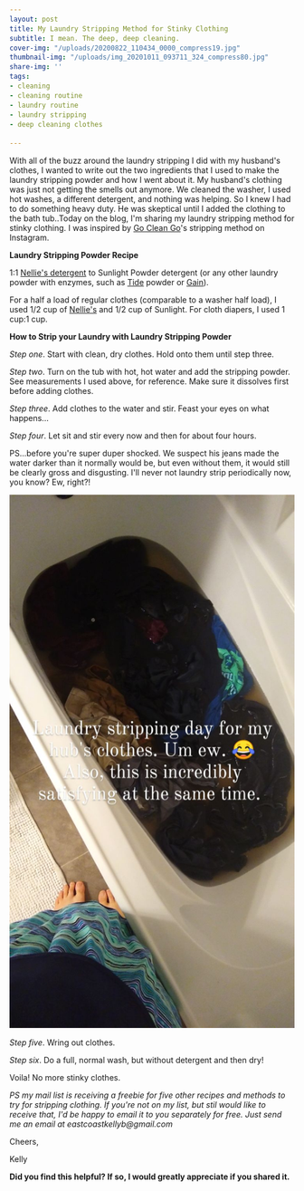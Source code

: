 ```yaml
---
layout: post
title: My Laundry Stripping Method for Stinky Clothing
subtitle: I mean. The deep, deep cleaning.
cover-img: "/uploads/20200822_110434_0000_compress19.jpg"
thumbnail-img: "/uploads/img_20201011_093711_324_compress80.jpg"
share-img: ''
tags:
- cleaning
- cleaning routine
- laundry routine
- laundry stripping
- deep cleaning clothes

---
```

With all of the buzz around the laundry stripping I did with my husband's clothes, I wanted to write out the two ingredients that I used to make the laundry stripping powder and how I went about it.  My husband's clothing was just not getting the smells out anymore. We cleaned the washer, I used hot washes, a different detergent, and nothing was helping. So I knew I had to do something heavy duty. He was skeptical until I added the clothing to the bath tub..Today on the blog, I'm sharing my laundry stripping method for stinky clothing. I was inspired by [Go Clean Go](https://www.instagram.com/gocleanco/)'s stripping method on Instagram.

**Laundry Stripping Powder Recipe**

1:1 [Nellie's detergent](https://amzn.to/370dgPu) to Sunlight Powder detergent (or any other laundry powder with enzymes, such as [Tide](https://amzn.to/2SNHexB) powder or [Gain](https://amzn.to/2GUyVh7)).

For a half a load of regular clothes (comparable to a washer half load), I used 1/2 cup of [Nellie's](https://amzn.to/370dgPu) and 1/2 cup of Sunlight. For cloth diapers, I used 1 cup:1 cup.

**How to Strip your Laundry with Laundry Stripping Powder**

_Step one_. Start with clean, dry clothes. Hold onto them until step three.

_Step two_. Turn on the tub with hot, hot water and add the stripping powder. See measurements I used above, for reference. Make sure it dissolves first before adding clothes.

_Step three_. Add clothes to the water and stir. Feast your eyes on what happens...

_Step four_. Let sit and stir every now and then for about four hours.

PS...before you're super duper shocked. We suspect his jeans made the water darker than it normally would be, but even without them, it would still be clearly gross and disgusting. I'll never not laundry strip periodically now, you know? Ew, right?!

![A picture of my hubby's clothes sitting in dark water in the tub.](/uploads/img_20201011_093711_324_compress80.jpg "laundry stripping")

_Step five_. Wring out clothes.

_Step six_. Do a full, normal wash, but without detergent and then dry!

Voila! No more stinky clothes. 

_PS my mail list is receiving a freebie for five other recipes and methods to try for stripping clothing. If you're not on my list, but stil would like to receive that, I'd be happy to email it to you separately for free. Just send me an email at eastcoastkellyb@gmail.com_

Cheers,

Kelly

**Did you find this helpful? If so, I would greatly appreciate if you shared it.**